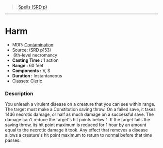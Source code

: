 ﻿---
!SpellItem
Family: SpellVO
Name: Harm
AltName: '[Contamination](hd_spells_contamination.md)'
Type: necromancy
Level: 6
CastingTime: 1 action
Range: 60 feet
Components: V, S
Duration: Instantaneous
Classes: Cleric
Source: (SRD p153)
Id: spells_vo.md#harm
ParentLink: spells_vo.md#spells-srd-p
ParentName: Spells (SRD p)
NameLevel: 1
Attributes: {}
---
> [Spells (SRD p)](srd_spells.md)

---

# Harm

- MDR: [Contamination](hd_spells_contamination.md)
- Source: (SRD p153)
-  6th-level necromancy
- **Casting Time :** 1 action
- **Range :** 60 feet
- **Components :** V, S
- **Duration :** Instantaneous
- Classes: Cleric

### Description

You unleash a virulent disease on a creature that you can see within range. The target must make a Constitution saving throw. On a failed save, it takes 14d6 necrotic damage, or half as much damage on a successful save. The damage can't reduce the target's hit points below 1. If the target fails the saving throw, its hit point maximum is reduced for 1 hour by an amount equal to the necrotic damage it took. Any effect that removes a disease allows a creature's hit point maximum to return to normal before that time passes.

